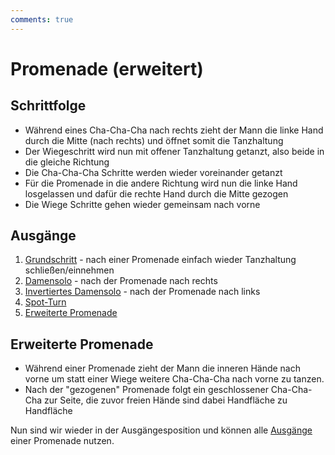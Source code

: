 ```yaml
---
comments: true
---
```

# Promenade (erweitert)

## Schrittfolge

- Während eines Cha-Cha-Cha nach rechts zieht der Mann die linke Hand durch die Mitte (nach rechts) und öffnet somit die Tanzhaltung
- Der Wiegeschritt wird nun mit offener Tanzhaltung getanzt, also beide in die gleiche Richtung
- Die Cha-Cha-Cha Schritte werden wieder voreinander getanzt
- Für die Promenade in die andere Richtung wird nun die linke Hand losgelassen und dafür die rechte Hand durch die Mitte gezogen
- Die Wiege Schritte gehen wieder gemeinsam nach vorne

## Ausgänge

1.  [Grundschritt](Grundschritt.md) - nach einer Promenade einfach wieder Tanzhaltung schließen/einnehmen
2.  [Damensolo](Damensolo.md) - nach der Promenade nach rechts
3.  [Invertiertes Damensolo](Damensolo.md#invertiertes-damensolo) - nach der Promenade nach links
4.  [Spot-Turn](Spot-Turn.md)
5.  [Erweiterte Promenade](#erweiterte-promenade)

## Erweiterte Promenade

- Während einer Promenade zieht der Mann die inneren Hände nach vorne um statt einer Wiege weitere Cha-Cha-Cha nach vorne zu tanzen.
- Nach der "gezogenen" Promenade folgt ein geschlossener Cha-Cha-Cha zur Seite, die zuvor freien Hände sind dabei Handfläche zu Handfläche

Nun sind wir wieder in der Ausgängesposition und können alle [Ausgänge](#Ausgänge) einer Promenade nutzen.
